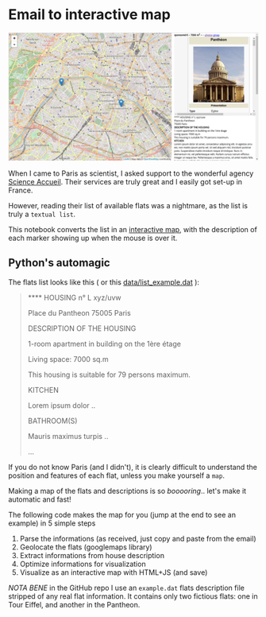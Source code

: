 # Email to interactive map

![Interactive map](example.png)

When I came to Paris as scientist, I asked support to the wonderful agency [Science Accueil](http://www.science-accueil.org).
Their services are truly great and I easily got set-up in France.

However, reading their list of available flats was a nightmare, as  the list is truly a `textual list`.

This notebook converts the list in an [interactive map](example.html), with the description of each marker showing up when the mouse is over it.

## Python's automagic

The flats list looks like this ( or this [data/list_example.dat](data/list_example.dat) ):

>    **** HOUSING n° L xyz/uvw
>
>   Place du Pantheon
>   75005 Paris
>
>   DESCRIPTION OF THE HOUSING
>
>   1-room apartment in building on the 1ère étage
>
>   Living space: 7000 sq.m
>
>   This housing is suitable for 79 persons maximum.
>
>   KITCHEN
>
>   Lorem ipsum dolor  ..
>
>   BATHROOM(S)
>
>   Mauris maximus turpis ..
>
>   ...


If you do not know Paris (and I didn't), it is clearly difficult to understand the position and features of each flat,
unless you make yourself a `map`.


Making a map of the flats and descriptions is so *booooring*.. let's make it automatic and fast!

The following code makes the map for you (jump at the end to see an example) in 5 simple steps
1. Parse the informations (as received, just copy and paste from the email)
2. Geolocate the flats (googlemaps library)
3. Extract informations from house description
4. Optimize informations for visualization
5. Visualize as an interactive map with HTML+JS (and save)

*NOTA BENE* in the GitHub repo I use an `example.dat` flats description file stripped of any real flat information.
It contains only two fictious flats: one in Tour Eiffel, and another in the Pantheon.
